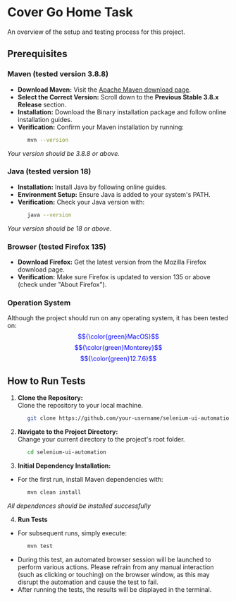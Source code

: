 # Cover Go Home Task

An overview of the setup and testing process for this project.

## Prerequisites

### Maven (tested version 3.8.8)
- **Download Maven:** Visit the [Apache Maven download page](https://maven.apache.org/download.cgi).
- **Select the Correct Version:** Scroll down to the **Previous Stable 3.8.x Release** section.
- **Installation:** Download the Binary installation package and follow online installation guides.
- **Verification:** Confirm your Maven installation by running:
    ```bash
       mvn --version
*Your version should be 3.8.8 or above.*
### Java (tested version 18)
- **Installation:** Install Java by following online guides.
- **Environment Setup:** Ensure Java is added to your system's PATH.
- **Verification:** Check your Java version with:
    ```bash
       java --version
*Your version should be 18 or above.*

### Browser (tested Firefox 135)
- **Download Firefox:** Get the latest version from the Mozilla Firefox download page.
- **Verification:** Make sure Firefox is updated to version 135 or above (check under "About Firefox").
### Operation System
Although the project should run on any operating system, it has been tested on:
<font color="blue"> $${\color{green}MacOS}$$ $${\color{green}Monterey}$$ $${\color{green}12.7.6}$$</font>
## How to Run Tests
1. **Clone the Repository:**  
   Clone the repository to your local machine.
   ```bash
      git clone https://github.com/your-username/selenium-ui-automation.git

3. **Navigate to the Project Directory:**  
   Change your current directory to the project's root folder.
   ```bash
      cd selenium-ui-automation
5. **Initial Dependency Installation:**  
- For the first run, install Maven dependencies with:
     ```bash
        mvn clean install
*All dependences should be installed successfully*

4. **Run Tests**
- For subsequent runs, simply execute:
   ```bash
      mvn test
- During this test, an automated browser session will be launched to perform various actions. Please refrain from any manual interaction (such as clicking or touching) on the browser window, as this may disrupt the automation and cause the test to fail.
- After running the tests, the results will be displayed in the terminal.
